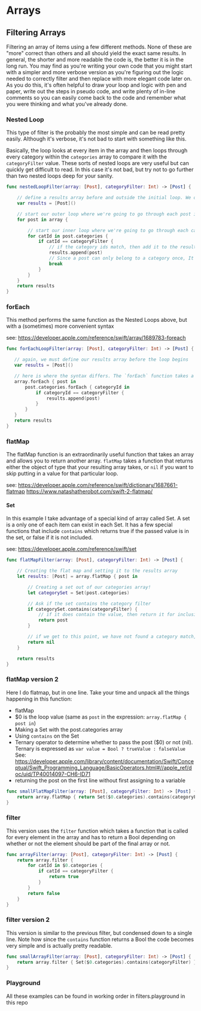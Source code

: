 Arrays
====


## Filtering Arrays

Filtering an array of items using a few different methods. None of these are "more" correct than others and all should yield the exact same results. In general, the shorter and more readable the code is, the better it is in the long run. You may find as you're writing your own code that you might start with a simpler and more verbose version as you're figuring out the logic needed to correctly filter and then replace with more elegant code later on. As you do this, it's often helpful to draw your loop and logic with pen and paper, write out the steps in pseudo code, and write plenty of in-line comments so you can easily come back to the code and remember what you were thinking and what you've already done.
 
### Nested Loop
 
This type of filter is the probably the most simple and can be read pretty easily. Although it's verbose, it's not bad to start with something like this.
 
Basically, the loop looks at every item in the array and then loops through every category within the `categories` array to compare it with the `categoryFilter` value. These sorts of nested loops are very useful but can quickly get difficult to read. In this case it's not bad, but try not to go further than two nested loops deep for your sanity.

```swift
func nestedLoopFilter(array: [Post], categoryFilter: Int) -> [Post] {

    // define a results array before and outside the initial loop. We only want to initialize this once per filter
    var results = [Post]()

    // start our outer loop where we're going to go through each post item within the array
    for post in array {

        // start our inner loop where we're going to go through each category id in the current post and compare to the categoryFilter
        for catId in post.categories {
            if catId == categoryFilter {
                // if the category ids match, then add it to the results array
                results.append(post)
                // Since a post can only belong to a category once, It's good practice to stop the loop when you meet your requirements
                break
            }
        }
    }
    return results
}
```


### forEach
 
This method performs the same function as the Nested Loops above, but with a (sometimes) more convenient syntax
 
see: https://developer.apple.com/reference/swift/array/1689783-foreach
 
 ```swift
func forEachLoopFilter(array: [Post], categoryFilter: Int) -> [Post] {

    // again, we must define our results array before the loop begins
    var results = [Post]()

    // here is where the syntax differs. The `forEach` function takes a function that is called each time the loop is performed.
    array.forEach { post in
        post.categories.forEach { categoryId in
            if categoryId == categoryFilter {
                results.append(post)
            }
        }
    }
    return results
}
```


### flatMap
 
The flatMap function is an extraordinarily useful function that takes an array and allows you to return another array. `flatMap` takes  a function that returns either the object of type that your resulting array takes, or `nil` if you want to skip putting in a value for that particular loop.

see: https://developer.apple.com/reference/swift/dictionary/1687661-flatmap
https://www.natashatherobot.com/swift-2-flatmap/
 
#### Set
 
In this example I take advantage of a special kind of array called Set. A set is a only one of each item can exist in each Set. It has a few special functions that include `contains` which returns true if the passed value is in the set, or false if it is not included.
 
see: https://developer.apple.com/reference/swift/set

```swift
func flatMapFilter(array: [Post], categoryFilter: Int) -> [Post] {

    // Creating the flat map and setting it to the results array
    let results: [Post] = array.flatMap { post in

        // Creating a set out of our categories array!
        let categorySet = Set(post.categories)

        // Ask if the set contains the category filter
        if categorySet.contains(categoryFilter) {
            // if it does contain the value, then return it for inclusion in the results array
            return post
        }

        // if we get to this point, we have not found a category match, so we return nil and do not any thing to the results array
        return nil
    }

    return results
}
```

### flatMap version 2

Here I do flatmap, but in one line. Take your time and unpack all the things happening in this function:
 
 - flatMap
 - $0 is the loop value (same as `post` in the expression: `array.flatMap { post in`)
 - Making a Set with the post.categories array
 - Using `contains` on the Set
 - Ternary operator to determine whether to pass the post ($0) or not (nil). Ternary is expressed as `var value = Bool ? trueValue : falseValue` See: https://developer.apple.com/library/content/documentation/Swift/Conceptual/Swift_Programming_Language/BasicOperators.html#//apple_ref/doc/uid/TP40014097-CH6-ID71
 - returning the post on the first line without first assigning to a variable

```swift
func smallFlatMapFilter(array: [Post], categoryFilter: Int) -> [Post] {
    return array.flatMap { return Set($0.categories).contains(categoryFilter) ? $0 : nil }
}
```

### filter

This version uses the `filter` function which takes a function that is called for every element in the array and has to return a Bool depending on whether or not the element should be part of the final array or not.

```swift
func arrayFilter(array: [Post], categoryFilter: Int) -> [Post] {
    return array.filter {
        for catId in $0.categories {
            if catId == categoryFilter {
                return true
            }
        }
        return false
    }
}
```


### filter version 2
 
This version is similar to the previous filter, but condensed down to a single line. Note how since the `contains` function returns a Bool the code becomes very simple and is actually pretty readable.

```swift
func smallArrayFilter(array: [Post], categoryFilter: Int) -> [Post] {
    return array.filter { Set($0.categories).contains(categoryFilter) }
}
```

### Playground

All these examples can be found in working order in filters.playground in this repo
